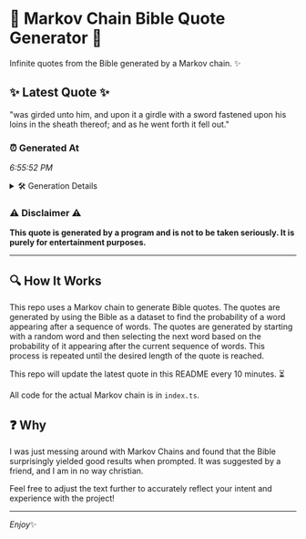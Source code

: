# 📖 Markov Chain Bible Quote Generator 📖

Infinite quotes from the Bible generated by a Markov chain. ✨

## ✨ Latest Quote ✨
"was girded unto him, and upon it a girdle with a sword fastened upon his loins in the sheath thereof; and as he went forth it fell out."

### ⏰ Generated At
*6:55:52 PM*

<details>
    <summary>🛠️ Generation Details</summary>
    <p>
        <strong>🌱 Seed:</strong> was<br>
        <strong>🔄 Iterations:</strong> 27<br>
        <strong>📜 Context History:</strong><br>[ was ]: girded<br>[ was, girded ]: unto<br>[ was, girded, unto ]: him,<br>[ was, girded, unto, him, ]: and<br>[ was, girded, unto, him,, and ]: upon<br>[ was, girded, unto, him,, and, upon ]: it<br>[ girded, unto, him,, and, upon, it ]: a<br>[ unto, him,, and, upon, it, a ]: girdle<br>[ him,, and, upon, it, a, girdle ]: with<br>[ and, upon, it, a, girdle, with ]: a<br>[ upon, it, a, girdle, with, a ]: sword<br>[ it, a, girdle, with, a, sword ]: fastened<br>[ a, girdle, with, a, sword, fastened ]: upon<br>[ girdle, with, a, sword, fastened, upon ]: his<br>[ with, a, sword, fastened, upon, his ]: loins<br>[ a, sword, fastened, upon, his, loins ]: in<br>[ sword, fastened, upon, his, loins, in ]: the<br>[ fastened, upon, his, loins, in, the ]: sheath<br>[ upon, his, loins, in, the, sheath ]: thereof;<br>[ his, loins, in, the, sheath, thereof; ]: and<br>[ loins, in, the, sheath, thereof;, and ]: as<br>[ in, the, sheath, thereof;, and, as ]: he<br>[ the, sheath, thereof;, and, as, he ]: went<br>[ sheath, thereof;, and, as, he, went ]: forth<br>[ thereof;, and, as, he, went, forth ]: it<br>[ and, as, he, went, forth, it ]: fell<br>[ as, he, went, forth, it, fell ]: out.<br>
    </p>
</details>

### ⚠️ Disclaimer ⚠️
**This quote is generated by a program and is not to be taken seriously. It is purely for entertainment purposes.**

---

## 🔍 How It Works

This repo uses a Markov chain to generate Bible quotes. The quotes are generated by using the Bible as a dataset to find the probability of a word appearing after a sequence of words. The quotes are generated by starting with a random word and then selecting the next word based on the probability of it appearing after the current sequence of words. This process is repeated until the desired length of the quote is reached.

This repo will update the latest quote in this README every 10 minutes. ⏳

All code for the actual Markov chain is in `index.ts`.

## ❓ Why

I was just messing around with Markov Chains and found that the Bible surprisingly yielded good results when prompted. 
It was suggested by a friend, and I am in no way christian.

Feel free to adjust the text further to accurately reflect your intent and experience with the project!

---

*Enjoy*✨
